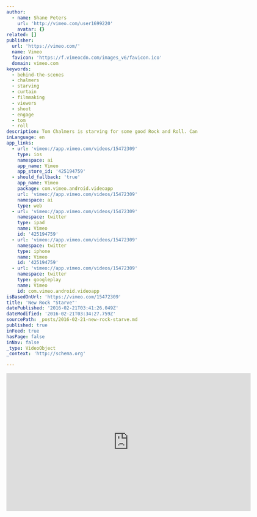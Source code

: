 ```yaml
---
author:
  - name: Shane Peters
    url: 'http://vimeo.com/user1699220'
    avatar: {}
related: []
publisher:
  url: 'https://vimeo.com/'
  name: Vimeo
  favicon: 'https://f.vimeocdn.com/images_v6/favicon.ico'
  domain: vimeo.com
keywords:
  - behind-the-scenes
  - chalmers
  - starving
  - curtain
  - filmmaking
  - viewers
  - shoot
  - engage
  - tom
  - roll
description: Tom Chalmers is starving for some good Rock and Roll. Can he find it?
inLanguage: en
app_links:
  - url: 'vimeo://app.vimeo.com/videos/15472309'
    type: ios
    namespace: ai
    app_name: Vimeo
    app_store_id: '425194759'
  - should_fallback: 'true'
    app_name: Vimeo
    package: com.vimeo.android.videoapp
    url: 'vimeo://app.vimeo.com/videos/15472309'
    namespace: ai
    type: web
  - url: 'vimeo://app.vimeo.com/videos/15472309'
    namespace: twitter
    type: ipad
    name: Vimeo
    id: '425194759'
  - url: 'vimeo://app.vimeo.com/videos/15472309'
    namespace: twitter
    type: iphone
    name: Vimeo
    id: '425194759'
  - url: 'vimeo://app.vimeo.com/videos/15472309'
    namespace: twitter
    type: googleplay
    name: Vimeo
    id: com.vimeo.android.videoapp
isBasedOnUrl: 'https://vimeo.com/15472309'
title: 'New Rock "Starve"'
datePublished: '2016-02-21T03:41:26.049Z'
dateModified: '2016-02-21T03:34:27.759Z'
sourcePath: _posts/2016-02-21-new-rock-starve.md
published: true
inFeed: true
hasPage: false
inNav: false
_type: VideoObject
_context: 'http://schema.org'

---
```

<iframe src="https://cdn.embedly.com/widgets/media.html?src=https%3A%2F%2Fplayer.vimeo.com%2Fvideo%2F15472309&amp;url=https%3A%2F%2Fvimeo.com%2F15472309&amp;image=http%3A%2F%2Fi.vimeocdn.com%2Fvideo%2F93247387_640.jpg&amp;key=b7d04c9b404c499eba89ee7072e1c4f7&amp;type=text%2Fhtml&amp;schema=vimeo" width="640" height="360" scrolling="no" frameborder="0" allowfullscreen="allowfullscreen" style=""></iframe>